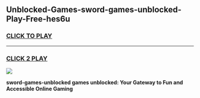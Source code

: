 
## Unblocked-Games-sword-games-unblocked-Play-Free-hes6u
<h3>
<a href="https://premium76.site?title=sword-games-unblocked&ref=10A">CLICK TO PLAY</a></h3>
<hr>

<h3>
<a href="https://premium76.site?title=sword-games-unblocked&ref=10A">CLICK 2 PLAY</a>
  
</h3>

<a href="https://premium76.site?title=sword-games-unblocked&ref=10A"><img src="https://clearcache.store/games.png"></a>


**sword-games-unblocked games unblocked: Your Gateway to Fun and Accessible Online Gaming**
